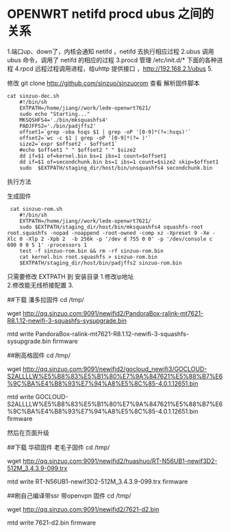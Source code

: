 # OPENWRT netifd procd ubus 之间的关系

1.端口up、down了，内核会通知 netifd ，netifd 去执行相应过程
2.ubus 调用 ubus 命令，调用了 netifd 的相应的过程
3.procd 管理 /etc/init.d/*  下面的各种进程
4.rpcd  远程过程调用进程，给uhttp 提供接口 ，http://192.168.2.1/ubus
5.


修改  git clone http://github.com/sinzuo/sinzuorom
查看 
解析固件脚本
```
cat sinzuo-dec.sh 
    #!/bin/sh
    EXTPATH=/home/jiang//work/lede-openwrt7621/
    sudo echo "Starting..."
    MKSQSHFS4='./bin/mksquashfs4'
    PADJFFS2='./bin/padjffs2'
    offset1=`grep -oba hsqs $1 | grep -oP '[0-9]*(?=:hsqs)'`
    offset2=`wc -c $1 | grep -oP '[0-9]*(?= )'`
    size2=`expr $offset2 - $offset1`
    #echo $offset1 " " $offset2 " " $size2
    dd if=$1 of=kernel.bin bs=1 ibs=1 count=$offset1
    dd if=$1 of=secondchunk.bin bs=1 ibs=1 count=$size2 skip=$offset1
    sudo  $EXTPATH/staging_dir/host/bin/unsquashfs4 secondchunk.bin
```    
执行方法 

生成固件
```
 cat sinzuo-rom.sh 
    #!/bin/sh
    EXTPATH=/home/jiang//work/lede-openwrt7621/
    sudo $EXTPATH/staging_dir/host/bin/mksquashfs4 squashfs-root root.squashfs -nopad -noappend -root-owned -comp xz -Xpreset 9 -Xe -Xlc 0 -Xlp 2 -Xpb 2  -b 256k -p '/dev d 755 0 0' -p '/dev/console c 600 0 0 5 1' -processors 1
    test -f sinzuo-rom.bin && rm -rf sinzuo-rom.bin
    cat kernel.bin root.squashfs > sinzuo-rom.bin
    $EXTPATH/staging_dir/host/bin/padjffs2 sinzuo-rom.bin
```

只需要修改 EXTPATH 到 安装目录
1.修改ip地址  
2.修改能无线桥接配置
3.

##下载 潘多拉固件
cd /tmp/

wget http://qq.sinzuo.com:9091/newifid2/PandoraBox-ralink-mt7621-R8.1.12-newifi-3-squashfs-sysupgrade.bin

mtd write PandoraBox-ralink-mt7621-R8.1.12-newifi-3-squashfs-sysupgrade.bin firmware

##刷高格固件
cd /tmp/

wget      http://qq.sinzuo.com:9091/newifid2/gocloud_newifi3/GOCLOUD-S2ALLLLW%E5%B8%83%E5%B1%80%E7%9A%847621%E5%88%B7%E6%9C%BA%E4%B8%93%E7%94%A8%E5%8C%85-4.0.1.12651.bin

mtd write GOCLOUD-S2ALLLLW%E5%B8%83%E5%B1%80%E7%9A%847621%E5%88%B7%E6%9C%BA%E4%B8%93%E7%94%A8%E5%8C%85-4.0.1.12651.bin firmware



然后在页面升级

##下载 华硕固件 老毛子固件
cd /tmp/

wget http://qq.sinzuo.com:9091/newifid2/huashuo/RT-N56UB1-newif3D2-512M_3.4.3.9-099.trx

mtd write RT-N56UB1-newif3D2-512M_3.4.3.9-099.trx firmware

##刷自己编译带ssr 带openvpn 固件
cd /tmp/

wget http://qq.sinzuo.com:9091/newifid2/7621-d2.bin

mtd write 7621-d2.bin firmware


